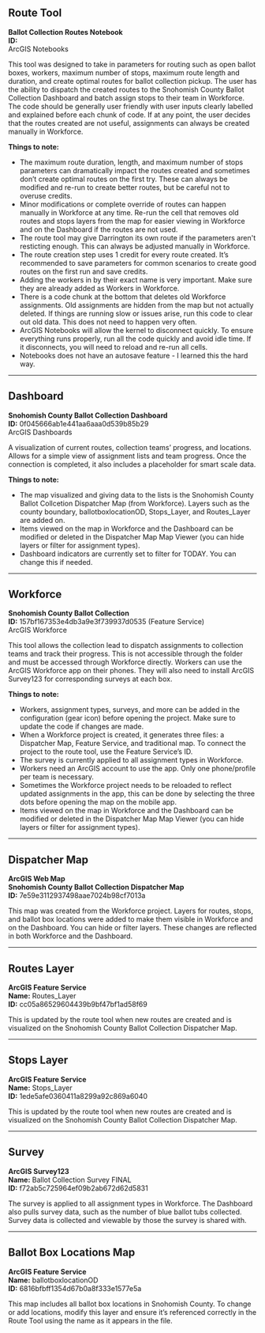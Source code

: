 ## Route Tool  
**Ballot Collection Routes Notebook**  
**ID:**  
ArcGIS Notebooks

This tool was designed to take in parameters for routing such as open ballot boxes, workers, maximum number of stops, maximum route length and duration, and create optimal routes for ballot collection pickup. The user has the ability to dispatch the created routes to the Snohomish County Ballot Collection Dashboard and batch assign stops to their team in Workforce. The code should be generally user friendly with user inputs clearly labelled and explained before each chunk of code. If at any point, the user decides that the routes created are not useful, assignments can always be created manually in Workforce.

**Things to note:**
- The maximum route duration, length, and maximum number of stops parameters can dramatically impact the routes created and sometimes don’t create optimal routes on the first try. These can always be modified and re-run to create better routes, but be careful not to overuse credits.
- Minor modifications or complete override of routes can happen manually in Workforce at any time. Re-run the cell that removes old routes and stops layers from the map for easier viewing in Workforce and on the Dashboard if the routes are not used.
- The route tool may give Darrington its own route if the parameters aren't resticting enough. This can always be adjusted manually in Workforce.
- The route creation step uses 1 credit for every route created. It’s recommended to save parameters for common scenarios to create good routes on the first run and save credits.
- Adding the workers in by their exact name is very important. Make sure they are already added as Workers in Workforce.
- There is a code chunk at the bottom that deletes old Workforce assignments. Old assignments are hidden from the map but not actually deleted. If things are running slow or issues arise, run this code to clear out old data. This does not need to happen very often.
- ArcGIS Notebooks will allow the kernel to disconnect quickly. To ensure everything runs properly, run all the code quickly and avoid idle time. If it disconnects, you will need to reload and re-run all cells.
- Notebooks does not have an autosave feature - I learned this the hard way.

---

## Dashboard  
**Snohomish County Ballot Collection Dashboard**  
**ID:** 0f045666ab1e441aa6aaa0d539b85b29  
ArcGIS Dashboards

A visualization of current routes, collection teams’ progress, and locations. Allows for a simple view of assignment lists and team progress. Once the connection is completed, it also includes a placeholder for smart scale data.

**Things to note:**
- The map visualized and giving data to the lists is the Snohomish County Ballot Collcetion Dispatcher Map (from Workforce). Layers such as the county boundary, ballotboxlocationOD, Stops_Layer, and Routes_Layer are added on.
- Items viewed on the map in Workforce and the Dashboard can be modified or deleted in the Dispatcher Map Map Viewer (you can hide layers or filter for assignment types).
- Dashboard indicators are currently set to filter for TODAY. You can change this if needed.

---

## Workforce  
**Snohomish County Ballot Collection**  
**ID:** 157bf167353e4db3a9e3f739937d0535 (Feature Service)  
ArcGIS Workforce

This tool allows the collection lead to dispatch assignments to collection teams and track their progress. This is not accessible through the folder and must be accessed through Workforce directly. Workers can use the ArcGIS Workforce app on their phones. They will also need to install ArcGIS Survey123 for corresponding surveys at each box.

**Things to note:**
- Workers, assignment types, surveys, and more can be added in the configuration (gear icon) before opening the project. Make sure to update the code if changes are made.
- When a Workforce project is created, it generates three files: a Dispatcher Map, Feature Service, and traditional map. To connect the project to the route tool, use the Feature Service’s ID.
- The survey is currently applied to all assignment types in Workforce.
- Workers need an ArcGIS account to use the app. Only one phone/profile per team is necessary.
- Sometimes the Workforce project needs to be reloaded to reflect updated assignments in the app, this can be done by selecting the three dots before opening the map on the mobile app.
- Items viewed on the map in Workforce and the Dashboard can be modified or deleted in the Dispatcher Map Map Viewer (you can hide layers or filter for assignment types).

---

## Dispatcher Map  
**ArcGIS Web Map**  
**Snohomish County Ballot Collection Dispatcher Map**  
**ID:** 7e59e3112937498aae7024b98cf7013a

This map was created from the Workforce project. Layers for routes, stops, and ballot box locations were added to make them visible in Workforce and on the Dashboard. You can hide or filter layers. These changes are reflected in both Workforce and the Dashboard.

---

## Routes Layer  
**ArcGIS Feature Service**  
**Name:** Routes_Layer  
**ID:** cc05a86529604439b9bf47bf1ad58f69

This is updated by the route tool when new routes are created and is visualized on the Snohomish County Ballot Collection Dispatcher Map.

---

## Stops Layer  
**ArcGIS Feature Service**  
**Name:** Stops_Layer  
**ID:** 1ede5afe0360411a8299a92c869a6040

This is updated by the route tool when new routes are created and is visualized on the Snohomish County Ballot Collection Dispatcher Map.

---

## Survey  
**ArcGIS Survey123**  
**Name:** Ballot Collection Survey FINAL  
**ID:** f72ab5c725964ef09b2ab672d62d5831

The survey is applied to all assignment types in Workforce. The Dashboard also pulls survey data, such as the number of blue ballot tubs collected. Survey data is collected and viewable by those the survey is shared with.

---

## Ballot Box Locations Map  
**ArcGIS Feature Service**  
**Name:** ballotboxlocationOD  
**ID:** 6816bfbff1354d67b0a8f333e1577e5a

This map includes all ballot box locations in Snohomish County. To change or add locations, modify this layer and ensure it’s referenced correctly in the Route Tool using the name as it appears in the file.
